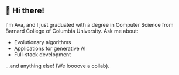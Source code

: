 ## 👋 Hi there!  
I'm Ava, and I just graduated with a degree in Computer Science from Barnard College of Columbia University. Ask me about:

- Evolutionary algorithms
- Applications for generative AI
- Full-stack development

...and anything else! (We loooove a collab).
